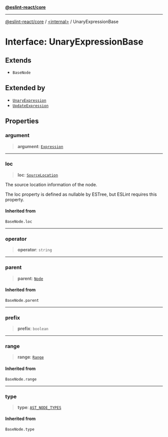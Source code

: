 [**@eslint-react/core**](../../README.md)

***

[@eslint-react/core](../../README.md) / [\<internal\>](../README.md) / UnaryExpressionBase

# Interface: UnaryExpressionBase

## Extends

- `BaseNode`

## Extended by

- [`UnaryExpression`](UnaryExpression.md)
- [`UpdateExpression`](UpdateExpression.md)

## Properties

### argument

> **argument**: [`Expression`](../type-aliases/Expression.md)

***

### loc

> **loc**: [`SourceLocation`](SourceLocation.md)

The source location information of the node.

The loc property is defined as nullable by ESTree, but ESLint requires this property.

#### Inherited from

`BaseNode.loc`

***

### operator

> **operator**: `string`

***

### parent

> **parent**: [`Node`](../type-aliases/Node.md)

#### Inherited from

`BaseNode.parent`

***

### prefix

> **prefix**: `boolean`

***

### range

> **range**: [`Range`](../type-aliases/Range.md)

#### Inherited from

`BaseNode.range`

***

### type

> **type**: [`AST_NODE_TYPES`](../enumerations/AST_NODE_TYPES.md)

#### Inherited from

`BaseNode.type`
